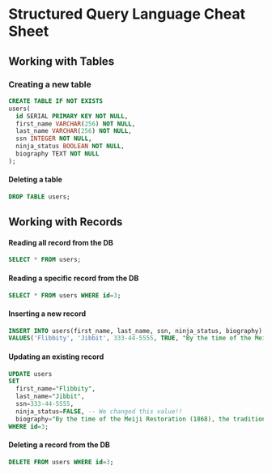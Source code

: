 # Structured Query Language Cheat Sheet

## Working with Tables

### Creating a new table

```sql
CREATE TABLE IF NOT EXISTS
users(
  id SERIAL PRIMARY KEY NOT NULL,
  first_name VARCHAR(256) NOT NULL,
  last_name VARCHAR(256) NOT NULL,
  ssn INTEGER NOT NULL,
  ninja_status BOOLEAN NOT NULL,
  biography TEXT NOT NULL
);
```

#### Deleting a table

```sql
DROP TABLE users;
```

## Working with Records

#### Reading all record from the DB

```sql
SELECT * FROM users;
```

#### Reading a specific record from the DB

```sql
SELECT * FROM users WHERE id=3;
```

#### Inserting a new record

```sql
INSERT INTO users(first_name, last_name, ssn, ninja_status, biography)
VALUES('Flibbity', 'Jibbit', 333-44-5555, TRUE, "By the time of the Meiji Restoration (1868), the tradition of the shinobi had become a topic of popular imagination and mystery in Japan. Ninja figured prominently in legend and folklore, where they were associated with legendary abilities such as invisibility, walking on water and control over the natural elements. As a consequence, their perception in popular culture is often based on such legend and folklore than on the spies of the Sengoku period.");
```

#### Updating an existing record

```sql
UPDATE users
SET
  first_name="Flibbity",
  last_name="Jibbit",
  ssn=333-44-5555,
  ninja_status=FALSE, -- We changed this value!!
  biography="By the time of the Meiji Restoration (1868), the tradition of the shinobi had become a topic of popular imagination and mystery in Japan. Ninja figured prominently in legend and folklore, where they were associated with legendary abilities such as invisibility, walking on water and control over the natural elements. As a consequence, their perception in popular culture is often based on such legend and folklore than on the spies of the Sengoku period."
WHERE id=3;
```

#### Deleting a record from the DB

```sql
DELETE FROM users WHERE id=3;
```
